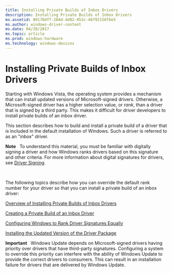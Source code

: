 ```yaml
---
title: Installing Private Builds of Inbox Drivers
description: Installing Private Builds of Inbox Drivers
ms.assetid: 89170dff-284d-4d82-953c-46792158fbe5
ms.author: windows-driver-content
ms.date: 04/20/2017
ms.topic: article
ms.prod: windows-hardware
ms.technology: windows-devices
---
```


# Installing Private Builds of Inbox Drivers


Starting with Windows Vista, the operating system provides a mechanism that can install updated versions of Microsoft-signed drivers. Otherwise, a Microsoft-signed driver has a higher selection value, or *rank*, than a driver that is signed by a third party. This makes it difficult for driver developers to install private builds of an inbox driver.

This section describes how to build and install a private build of a driver that is included in the default installation of Windows. Such a driver is referred to as an "*inbox*" driver.

**Note**   To understand this material, you must be familiar with digitally signing a driver and how Windows ranks drivers based on this signature and other criteria. For more information about digital signatures for drivers, see [Driver Signing](driver-signing.md).

 

The following topics describe how you can override the default rank number for your driver so that you can install a private build of an inbox driver:

[Overview of Installing Private Builds of Inbox Drivers](overview-of-installing-private-builds-of-in-box-drivers.md)

[Creating a Private Build of an Inbox Driver](creating-a-private-build-of-an-in-box-driver.md)

[Configuring Windows to Rank Driver Signatures Equally](configuring-windows-to-rank-driver-signatures-equally.md)

[Installing the Updated Version of the Driver Package](installing-the-updated-version-of-the-driver-package.md)

**Important**   Windows Update depends on Microsoft-signed drivers having priority over drivers that have third-party signatures. Configuring a system to override this priority can interfere with the ability of Windows Update to provide the correct drivers to consumers. This can result in an installation failure for drivers that are delivered by Windows Update.

 

 

 





